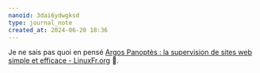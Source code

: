 ```yaml
---
nanoid: 3dai6ydwgksd
type: journal_note
created_at: 2024-06-20 18:36
---
```

Je ne sais pas quoi en pensé [Argos Panoptès : la supervision de sites web simple et efficace - LinuxFr.org](https://linuxfr.org/news/argos-panoptes-la-supervision-de-sites-web-simple-et-efficace) 🤔.
